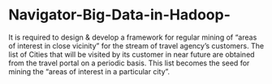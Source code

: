 # Navigator-Big-Data-in-Hadoop-
It is required to design &amp; develop a framework for regular mining of “areas of interest in close vicinity” for the stream of travel agency’s customers. The list of Cities that will be visited by its customer in near future are obtained from the travel portal on a periodic basis. This list becomes the seed for mining the “areas of interest in a particular city”.

